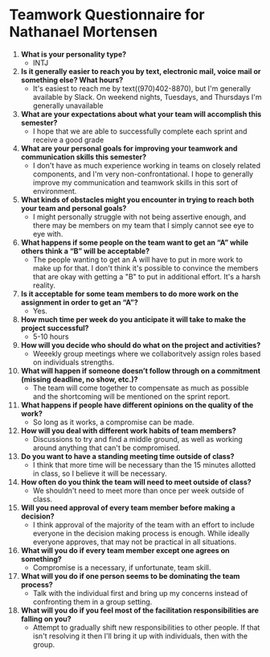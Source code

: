 # Teamwork Questionnaire for Nathanael Mortensen

1. __What is your personality type?__
   * INTJ
1. __Is it generally easier to reach you by text, electronic mail, voice mail or something else?  What hours?__ 
   * It's easiest to reach me by text((970)402-8870), but I'm generally available by Slack. On weekend nights, Tuesdays, and Thursdays I'm generally unavailable
1. __What are your expectations about what your team will accomplish this semester?__ 
   * I hope that we are able to successfully complete each sprint and receive a good grade
1. __What are your personal goals for improving your teamwork and communication skills this semester?__ 
   * I don't have as much experience working in teams on closely related components, and I'm very non-confrontational.  I hope to generally improve my communication and teamwork skills in this sort of environment.
1. __What kinds of obstacles might you encounter in trying to reach both your team and personal goals?__ 
   * I might personally struggle with not being assertive enough, and there may be members on my team that I simply cannot see eye to eye with.
1. __What happens if some people on the team want to get an “A” while others think a “B” will be acceptable?__ 
   * The people wanting to get an A will have to put in more work to make up for that.  I don't think it's possible to convince the members that are okay with getting a "B" to put in additional effort.  It's a harsh reality.
1. __Is it acceptable for some team members to do more work on the assignment in order to get an “A”?__ 
   * Yes.
1. __How much time per week do you anticipate it will take to make the project successful?__ 
   * 5-10 hours
1. __How will you decide who should do what on the project and activities?__ 
   * Weeekly group meetings where we collaboritvely assign roles based on individuals strengths.
1. __What will happen if someone doesn’t follow through on a commitment (missing deadline, no show, etc.)?__ 
   * The team will come together to compensate as much as possible and the shortcoming will be mentioned on the sprint report.
1. __What happens if people have different opinions on the quality of the work?__ 
   * So long as it works, a compromise can be made.
1. __How will you deal with different work habits of team members?__ 
   * Discussions to try and find a middle ground, as well as working around anything that can't be compromised.
1. __Do you want to have a standing meeting time outside of class?__ 
   * I think that more time will be necessary than the 15 minutes allotted in class, so I believe it will be necessary.
1. __How often do you think the team will need to meet outside of class?__ 
   * We shouldn't need to meet more than once per week outside of class.
1. __Will you need approval of every team member before making a decision?__ 
   * I think approval of the majority of the team with an effort to include everyone in the decision making process is enough.  While ideally everyone approves, that may not be practical in all situations.
1. __What will you do if every team member except one agrees on something?__ 
   * Compromise is a necessary, if unfortunate, team skill.
1. __What will you do if one person seems to be dominating the team process?__ 
   * Talk with the individual first and bring up my concerns instead of confronting them in a group setting.
1. __What will you do if you feel most of the facilitation responsibilities are falling on you?__ 
   * Attempt to gradually shift new responsibilities to other people.  If that isn't resolving it then I'll bring it up with individuals, then with the group. 
